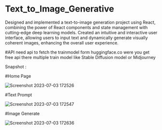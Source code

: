 # Text_to_Image_Generative

Designed and implemented a text-to-image generation project using React, combining the power of React components and state management with cutting-edge deep learning models. Created an intuitive and interactive user interface, allowing users to input text and dynamically generate visually coherent images, enhancing the overall user experience.

#API
need api to fetch the trainmodel  form huggingface.co were you get free api there multiple train model like  Stable Diffusion model or  Midjourney 


Snapshot :

#Home Page

![Screenshot 2023-07-03 172526](https://github.com/Shoheb06/Text_to_Image_Generative/assets/135418113/6dec0bfc-10b3-4a5e-9c60-d482b6eb8da2)


#Text Prompt

![Screenshot 2023-07-03 172547](https://github.com/Shoheb06/Text_to_Image_Generative/assets/135418113/dd3e87d4-4bd1-4370-a81d-4ebec071661a)



#Image Generate 

![Screenshot 2023-07-03 172636](https://github.com/Shoheb06/Text_to_Image_Generative/assets/135418113/8d79c925-24cb-4733-bf2b-b0f55c37d1c8)
